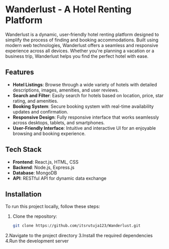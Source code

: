 # Wanderlust - A Hotel Renting Platform

Wanderlust is a dynamic, user-friendly hotel renting platform designed to simplify the process of finding and booking accommodations. Built using modern web technologies, Wanderlust offers a seamless and responsive experience across all devices. Whether you're planning a vacation or a business trip, Wanderlust helps you find the perfect hotel with ease.

## Features

- **Hotel Listings**: Browse through a wide variety of hotels with detailed descriptions, images, amenities, and user reviews.
- **Search and Filter**: Easily search for hotels based on location, price, star rating, and amenities.
- **Booking System**: Secure booking system with real-time availability updates and confirmation.
- **Responsive Design**: Fully responsive interface that works seamlessly across desktops, tablets, and smartphones.
- **User-Friendly Interface**: Intuitive and interactive UI for an enjoyable browsing and booking experience.

## Tech Stack

- **Frontend**: React.js, HTML, CSS
- **Backend**: Node.js, Express.js
- **Database**: MongoDB
- **API**: RESTful API for dynamic data exchange

## Installation

To run this project locally, follow these steps:

1. Clone the repository:
   ```bash
   git clone https://github.com/itsrutuja123/Wanderlust.git
2.Navigate to the project directory
3.Install the required dependencies
4.Run the development server

